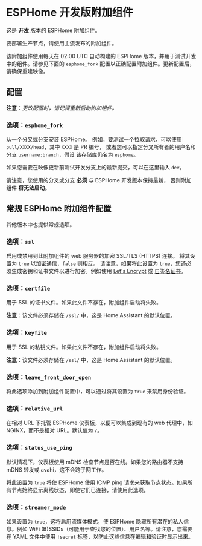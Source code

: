 # ESPHome 开发版附加组件

这是 **开发** 版本的 ESPHome 附加组件。

要部署生产节点，请使用主流发布的附加组件。

该附加组件使用每天在 02:00 UTC 自动构建的 ESPHome 版本，并用于测试开发中的组件。请参见下面的 `esphome_fork` 配置以正确配置附加组件。更新配置后，请确保重建映像。

## 配置

**注意**：_更改配置时，请记得重新启动附加组件。_

### 选项：`esphome_fork`

从一个分叉或分支安装 ESPHome。
例如，要测试一个拉取请求，可以使用 `pull/XXXX/head`，其中 `XXXX` 是 PR 编号，
或者您可以指定分叉所有者的用户名和分支 `username:branch`，假设
该存储库仍名为 `esphome`。

如果您需要在映像更新前测试开发分支上的最新提交，可以在这里输入 `dev`。

请注意，您使用的分叉或分支 **必须** 与 ESPHome 开发版本保持最新，
否则附加组件 **将无法启动**。

## 常规 ESPHome 附加组件配置

其他版本中也提供常规选项。

### 选项：`ssl`

启用或禁用到此附加组件的 web 服务器的加密 SSL/TLS (HTTPS) 连接。
将其设置为 `true` 以加密通信，`false` 则相反。
请注意，如果将此设置为 `true`，您还必须生成密钥和证书文件以进行加密。例如使用 [Let's Encrypt](https://www.home-assistant.io/addons/lets_encrypt/)
或 [自签名证书](https://www.home-assistant.io/docs/ecosystem/certificates/tls_self_signed_certificate/)。

### 选项：`certfile`

用于 SSL 的证书文件。如果此文件不存在，附加组件启动将失败。

**注意**：该文件必须存储在 `/ssl/` 中，这是 Home Assistant 的默认位置。

### 选项：`keyfile`

用于 SSL 的私钥文件。如果此文件不存在，附加组件启动将失败。

**注意**：该文件必须存储在 `/ssl/` 中，这是 Home Assistant 的默认位置。

### 选项：`leave_front_door_open`

将此选项添加到附加组件配置中，可以通过将其设置为 `true` 来禁用身份验证。

### 选项：`relative_url`

在相对 URL 下托管 ESPHome 仪表板，以便可以集成到现有的 web 代理中，如 NGINX，而不是相对 URL。默认值为 `/`。

### 选项：`status_use_ping`

默认情况下，仪表板使用 mDNS 检查节点是否在线。如果您的路由器不支持 mDNS 转发或 avahi，这不会跨子网工作。

将此设置为 `true` 将使 ESPHome 使用 ICMP ping 请求来获取节点状态。如果所有节点始终显示离线状态，即使它们已连接，请使用此选项。

### 选项：`streamer_mode`

如果设置为 `true`，这将启用流媒体模式，使 ESPHome 隐藏所有潜在的私人信息。例如 WiFi (B)SSIDs（可能用于查找您的位置）、用户名等。请注意，您需要在 YAML 文件中使用 `!secret` 标签，以防止这些信息在编辑和验证时显示出来。